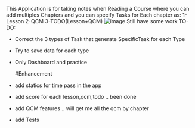 This Application is for taking notes when Reading a Course where you can add multiples Chapters and you can specify Tasks for Each chapter as:
1-Lesson
2-QCM
3-TODO(Lesson+QCM)
![image](https://github.com/user-attachments/assets/da73a61e-4094-4917-9b94-8e468100a8b9)
Still have some work TO-DO:
- Correct the 3 types of Task that generate SpecificTask for each Type
- Try to save data for each type
- Only Dashboard and practice

  #Enhancement
- add statics for time pass in the app
- add score for each lesson,qcm,todo .. been done
- add QCM features .. will get me all the qcm by chapter
- add Tests
